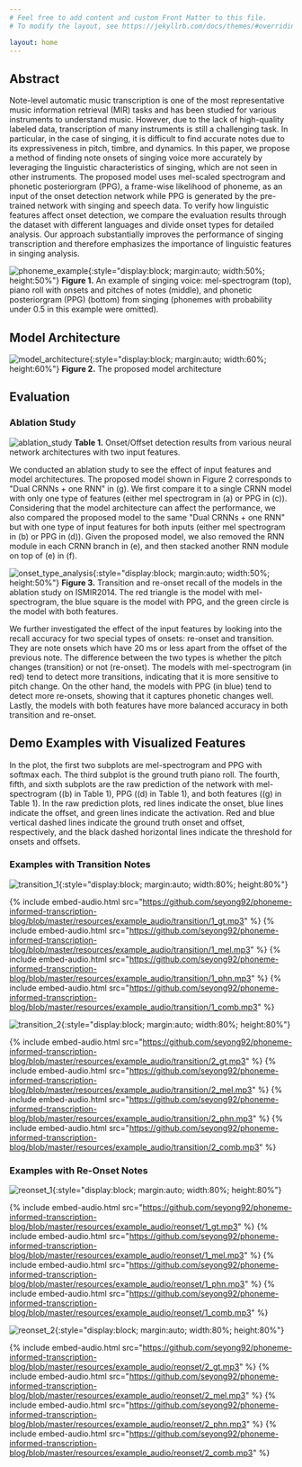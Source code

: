 ```yaml
---
# Feel free to add content and custom Front Matter to this file.
# To modify the layout, see https://jekyllrb.com/docs/themes/#overriding-theme-defaults

layout: home
---
```


## Abstract

Note-level automatic music transcription is one of the most representative music information retrieval (MIR) tasks and has been studied for various instruments to understand music. However, due to the lack of high-quality labeled data, transcription of many instruments is still a challenging task. In particular, in the case of singing, it is difficult to find accurate notes due to its expressiveness in pitch, timbre, and dynamics. In this paper, we propose a method of finding note onsets of singing voice more accurately by leveraging the linguistic characteristics of singing, which are not seen in other instruments. The proposed model uses mel-scaled spectrogram and phonetic posteriorgram (PPG), a frame-wise likelihood of phoneme, as an input of the onset detection network while PPG is generated by the pre-trained network with singing and speech data. To verify how linguistic features affect onset detection, we compare the evaluation results through the dataset with different languages and divide onset types for detailed analysis. Our approach substantially improves the performance of singing transcription and therefore emphasizes the importance of linguistic features in singing analysis.

![phoneme_example](resources/phoneme_example.png){:style="display:block; margin:auto; width:50%; height:50%"}
**Figure 1.** An example of singing voice: mel-spectrogram (top), piano roll with onsets and pitches of notes (middle), and phonetic posteriorgram (PPG) (bottom) from singing (phonemes with probability under 0.5 in this example were omitted).

## Model Architecture

![model_architecture](resources/model_architecture.png){:style="display:block; margin:auto; width:60%; height:60%"}
**Figure 2.** The proposed model architecture

## Evaluation

### Ablation Study

![ablation_study](resources/ablation_study.png)
**Table 1.** Onset/Offset detection results from various neural network architectures with two input features.

We conducted an ablation study to see the effect of input features and model architectures. The proposed model shown in Figure 2 corresponds to "Dual CRNNs + one RNN" in (g). We first compare it to a single CRNN model with only one type of features (either mel spectrogram in (a) or PPG in (c)). Considering that the model architecture can affect the performance, we also compared the proposed model to the same "Dual CRNNs + one RNN" but with one type of input features for both inputs (either mel spectrogram in (b) or PPG in (d)). Given the proposed model, we also removed the RNN module in each CRNN branch in (e), and then stacked another RNN module on top of (e) in (f).

![onset_type_analysis](resources/onset_type_analysis.png){:style="display:block; margin:auto; width:50%; height:50%"}
**Figure 3.** Transition and re-onset recall of the models in the ablation study on ISMIR2014. The red triangle is the model with mel-spectrogram, the blue square is the model with PPG, and the green circle is the model with both features.

We further investigated the effect of the input features by looking into the recall accuracy for two special types of onsets: re-onset and transition. They are note onsets which have 20 ms or less apart from the offset of the previous note. The difference between the two types is whether the pitch changes (transition) or not (re-onset). The models with mel-spectrogram (in red) tend to detect more transitions, indicating that it is more sensitive to pitch change. On the other hand, the models with PPG (in blue) tend to detect more re-onsets, showing that it captures phonetic changes well. Lastly, the models with both features have more balanced accuracy in both transition and re-onset.

## Demo Examples with Visualized Features

In the plot, the first two subplots are mel-spectrogram and PPG with softmax each. The third subplot is the ground truth piano roll. The fourth, fifth, and sixth subplots are the raw prediction of the network with mel-spectrogram ((b) in Table 1), PPG ((d) in Table 1), and both features ((g) in Table 1). In the raw prediction plots, red lines indicate the onset, blue lines indicate the offset, and green lines indicate the activation. Red and blue vertical dashed lines indicate the ground truth onset and offset, respectively, and the black dashed horizontal lines indicate the threshold for onsets and offsets.

### Examples with Transition Notes

![transition_1](resources/example_plot/transition/1.png){:style="display:block; margin:auto; width:80%; height:80%"}

{% include embed-audio.html src="https://github.com/seyong92/phoneme-informed-transcription-blog/blob/master/resources/example_audio/transition/1_gt.mp3" %}
{% include embed-audio.html src="https://github.com/seyong92/phoneme-informed-transcription-blog/blob/master/resources/example_audio/transition/1_mel.mp3" %}
{% include embed-audio.html src="https://github.com/seyong92/phoneme-informed-transcription-blog/blob/master/resources/example_audio/transition/1_phn.mp3" %}
{% include embed-audio.html src="https://github.com/seyong92/phoneme-informed-transcription-blog/blob/master/resources/example_audio/transition/1_comb.mp3" %}

![transition_2](resources/example_plot/transition/2.png){:style="display:block; margin:auto; width:80%; height:80%"}

{% include embed-audio.html src="https://github.com/seyong92/phoneme-informed-transcription-blog/blob/master/resources/example_audio/transition/2_gt.mp3" %}
{% include embed-audio.html src="https://github.com/seyong92/phoneme-informed-transcription-blog/blob/master/resources/example_audio/transition/2_mel.mp3" %}
{% include embed-audio.html src="https://github.com/seyong92/phoneme-informed-transcription-blog/blob/master/resources/example_audio/transition/2_phn.mp3" %}
{% include embed-audio.html src="https://github.com/seyong92/phoneme-informed-transcription-blog/blob/master/resources/example_audio/transition/2_comb.mp3" %}

### Examples with Re-Onset Notes

![reonset_1](resources/example_plot/reonset/1.png){:style="display:block; margin:auto; width:80%; height:80%"}

{% include embed-audio.html src="https://github.com/seyong92/phoneme-informed-transcription-blog/blob/master/resources/example_audio/reonset/1_gt.mp3" %}
{% include embed-audio.html src="https://github.com/seyong92/phoneme-informed-transcription-blog/blob/master/resources/example_audio/reonset/1_mel.mp3" %}
{% include embed-audio.html src="https://github.com/seyong92/phoneme-informed-transcription-blog/blob/master/resources/example_audio/reonset/1_phn.mp3" %}
{% include embed-audio.html src="https://github.com/seyong92/phoneme-informed-transcription-blog/blob/master/resources/example_audio/reonset/1_comb.mp3" %}

![reonset_2](resources/example_plot/reonset/1.png){:style="display:block; margin:auto; width:80%; height:80%"}

{% include embed-audio.html src="https://github.com/seyong92/phoneme-informed-transcription-blog/blob/master/resources/example_audio/reonset/2_gt.mp3" %}
{% include embed-audio.html src="https://github.com/seyong92/phoneme-informed-transcription-blog/blob/master/resources/example_audio/reonset/2_mel.mp3" %}
{% include embed-audio.html src="https://github.com/seyong92/phoneme-informed-transcription-blog/blob/master/resources/example_audio/reonset/2_phn.mp3" %}
{% include embed-audio.html src="https://github.com/seyong92/phoneme-informed-transcription-blog/blob/master/resources/example_audio/reonset/2_comb.mp3" %}
